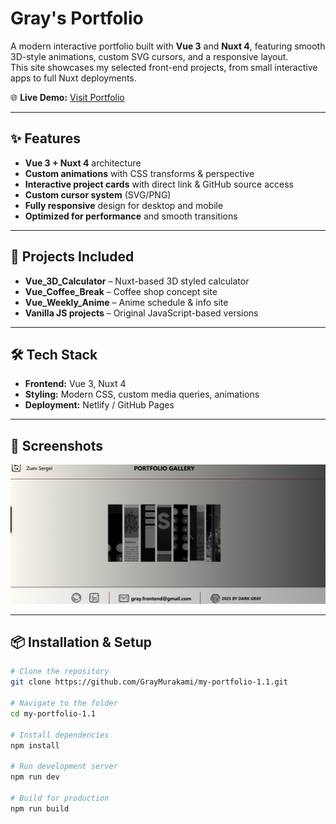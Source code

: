 # Gray's Portfolio

A modern interactive portfolio built with **Vue 3** and **Nuxt 4**, featuring smooth 3D-style animations, custom SVG cursors, and a responsive layout.  
This site showcases my selected front-end projects, from small interactive apps to full Nuxt deployments.

🌐 **Live Demo:** [Visit Portfolio](https://portfolio-bygray.netlify.app/)  

---

## ✨ Features
- **Vue 3 + Nuxt 4** architecture
- **Custom animations** with CSS transforms & perspective
- **Interactive project cards** with direct link & GitHub source access
- **Custom cursor system** (SVG/PNG)
- **Fully responsive** design for desktop and mobile
- **Optimized for performance** and smooth transitions

---

## 📂 Projects Included
- **Vue_3D_Calculator** – Nuxt-based 3D styled calculator  
- **Vue_Coffee_Break** – Coffee shop concept site  
- **Vue_Weekly_Anime** – Anime schedule & info site  
- **Vanilla JS projects** – Original JavaScript-based versions

---

## 🛠 Tech Stack
- **Frontend:** Vue 3, Nuxt 4
- **Styling:** Modern CSS, custom media queries, animations
- **Deployment:** Netlify / GitHub Pages

---

## 📸 Screenshots
![Portfolio Preview](public/screenshot.jpg)

---

## 📦 Installation & Setup
```bash
# Clone the repository
git clone https://github.com/GrayMurakami/my-portfolio-1.1.git

# Navigate to the folder
cd my-portfolio-1.1

# Install dependencies
npm install

# Run development server
npm run dev

# Build for production
npm run build
